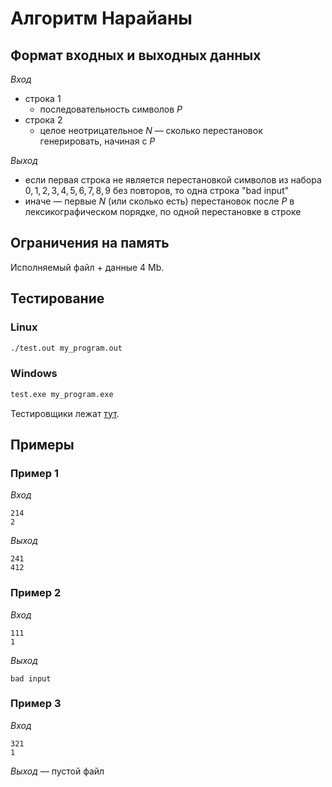 # Алгоритм Нарайаны

## Формат входных и выходных данных

*Вход*
* строка 1
	* последовательность символов $P$
* строка 2
	* целое неотрицательное $N$ — сколько перестановок генерировать, начиная с $P$

*Выход*
* если первая строка не является перестановкой символов из набора $0, 1, 2, 3, 4, 5, 6, 7, 8, 9$ без повторов, то одна строка "bad input"
* иначе — первые $N$ (или сколько есть) перестановок после $P$ в лексикографическом порядке, по одной перестановке в строке

## Ограничения на память

Исполняемый файл + данные 4 Mb.

## Тестирование

### Linux

```Bash
./test.out my_program.out
```

### Windows

```bat
test.exe my_program.exe
```

Тестировщики лежат [тут](test).

## Примеры

### Пример 1

*Вход*
```
214
2
```
*Выход*
```
241
412
```
### Пример 2

*Вход*
```
111
1
```
*Выход*
```
bad input
```
### Пример 3

*Вход*
```
321
1
```
*Выход* — пустой файл
